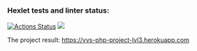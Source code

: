 ### Hexlet tests and linter status:
[![Actions Status](https://github.com/Valentina-Vasileva/php-project-lvl3/workflows/hexlet-check/badge.svg)](https://github.com/Valentina-Vasileva/php-project-lvl3/actions)
![](https://github.com/Valentina-Vasileva/php-project-lvl3/workflows/Tests%20and%20linter/badge.svg)

The project result: https://vvs-php-project-lvl3.herokuapp.com
